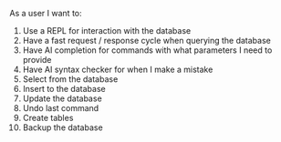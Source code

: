 As a user I want to:
1.  Use a REPL for interaction with the database
2.  Have a fast request / response cycle when querying the database
3.  Have AI completion for commands with what parameters I need to provide
4.  Have AI syntax checker for when I make a mistake
5.  Select from the database
6.  Insert to the database
7.  Update the database
8.  Undo last command
9.  Create tables
10. Backup the database